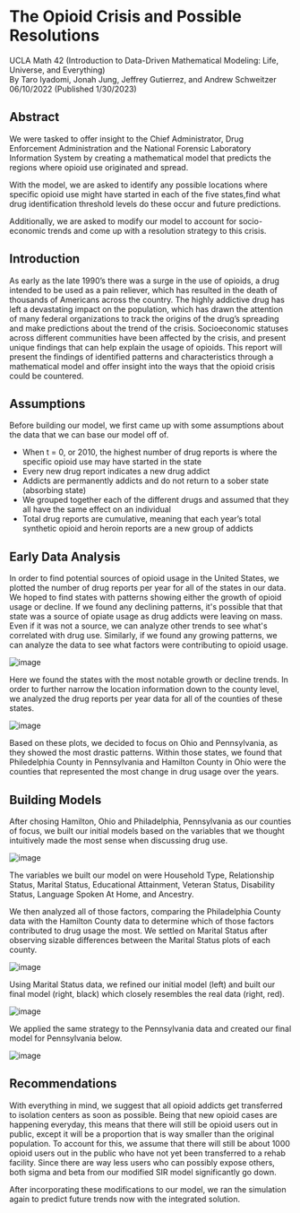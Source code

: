 # The Opioid Crisis and Possible Resolutions
UCLA Math 42 (Introduction to Data-Driven Mathematical Modeling: Life, Universe, and Everything)  
By Taro Iyadomi, Jonah Jung, Jeffrey Gutierrez, and Andrew Schweitzer  
06/10/2022 (Published 1/30/2023)  

## Abstract  
We were tasked to offer insight to the Chief Administrator, Drug Enforcement Administration and the National Forensic Laboratory Information System by creating a mathematical model that predicts the regions where opioid use originated and spread.

With the model, we are asked to identify any possible locations where specific opioid use might have started in each of the five states,find what drug identification threshold levels do these occur and future predictions. 

Additionally, we are asked to modify our model to account for socio-economic trends and come up with a resolution strategy to this crisis.  

## Introduction  

As early as the late 1990’s there was a surge in the use of opioids, a drug intended to be used as a pain reliever, which has resulted in the death of thousands of Americans across the country. The highly addictive drug has left a devastating impact on the population, which has drawn the attention of many federal organizations to track the origins of the drug’s spreading and make predictions about the trend of the crisis. Socioeconomic statuses across different communities have been affected by the crisis, and present unique findings that can help explain the usage of opioids. This report will present the findings of identified patterns and characteristics through a mathematical model and offer insight into the ways that the opioid crisis could be countered.

## Assumptions  
Before building our model, we first came up with some assumptions about the data that we can base our model off of. 

-  When t = 0, or 2010, the highest number of drug reports is where the specific opioid use may have started in the state
-  Every new drug report indicates a new drug addict
-  Addicts are permanently addicts and do not return to a sober state (absorbing state)
-  We grouped together each of the different drugs and assumed that they all have the same effect on an individual
-  Total drug reports are cumulative, meaning that each year’s total synthetic opioid and heroin reports are a new group of addicts

## Early Data Analysis  

In order to find potential sources of opioid usage in the United States, we plotted the number of drug reports per year for all of the states in our data. We hoped to find states with patterns showing either the growth of opioid usage or decline. If we found any declining patterns, it's possible that that state was a source of opiate usage as drug addicts were leaving on mass. Even if it was not a source, we can analyze other trends to see what's correlated with drug use. Similarly, if we found any growing patterns, we can analyze the data to see what factors were contributing to opioid usage.  

![image](https://user-images.githubusercontent.com/114524578/216152165-5cdf0ac8-9f24-4dfa-bda4-8a059808c167.png)  

Here we found the states with the most notable growth or decline trends. In order to further narrow the location information down to the county level, we analyzed the drug reports per year data for all of the counties of these states.  

![image](https://user-images.githubusercontent.com/114524578/216152815-195dd623-9cb6-4aa2-9eda-46c51821f6cb.png)  

Based on these plots, we decided to focus on Ohio and Pennsylvania, as they showed the most drastic patterns. Within those states, we found that Philedelphia County in Pennsylvania and Hamilton County in Ohio were the counties that represented the most change in drug usage over the years.

## Building Models  

After chosing Hamilton, Ohio and Philadelphia, Pennsylvania as our counties of focus, we built our initial models based on the variables that we thought intuitively made the most sense when discussing drug use.  

![image](https://user-images.githubusercontent.com/114524578/216153446-b19d3bb3-e5d2-4bdb-adb4-dc5980d51f83.png)  

The variables we built our model on were Household Type, Relationship Status, Marital Status, Educational Attainment, Veteran Status, Disability Status, Language Spoken At Home, and Ancestry.  

We then analyzed all of those factors, comparing the Philadelphia County data with the Hamilton County data to determine which of those factors contributed to drug usage the most. We settled on Marital Status after observing sizable differences between the Marital Status plots of each county.  

![image](https://user-images.githubusercontent.com/114524578/216154625-3ab60520-80f5-47b6-a1b7-307a1e8b2278.png)

Using Marital Status data, we refined our initial model (left) and built our final model (right, black) which closely resembles the real data (right, red). 

![image](https://user-images.githubusercontent.com/114524578/216155111-bf113f3d-0816-4171-a712-fa5a5a0a451d.png)

We applied the same strategy to the Pennsylvania data and created our final model for Pennsylvania below.  

![image](https://user-images.githubusercontent.com/114524578/216155288-f4deebc6-8db3-4689-87a7-f047922e4931.png)

## Recommendations  

With everything in mind, we suggest that all opioid addicts get transferred to isolation centers as soon as possible. Being that new opioid cases are happening everyday, this means that there will still be opioid users out in public, except it will be a proportion that is way smaller than the original population. To account for this, we assume that there will still be about 1000 opioid users out in the public who have not yet been transferred to a rehab facility. Since there are way less users who can possibly expose others, both sigma and beta from our modified SIR model significantly go down.  

After incorporating these modifications to our model, we ran the simulation again to predict future trends now with the integrated solution.  
